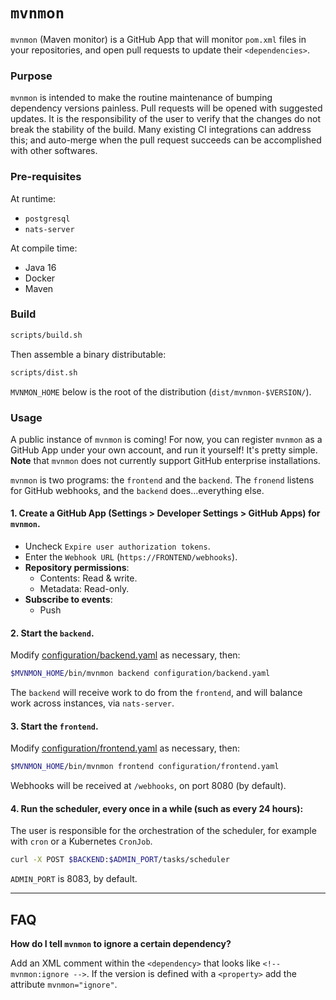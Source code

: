 # `mvnmon`

`mvnmon` (Maven monitor) is a GitHub App that will monitor `pom.xml` files in
your repositories, and open pull requests to update their `<dependencies>`.

### Purpose

`mvnmon` is intended to make the routine maintenance of bumping dependency
versions painless. Pull requests will be opened with suggested updates. It is
the responsibility of the user to verify that the changes do not break the
stability of the build. Many existing CI integrations can address this; and
auto-merge when the pull request succeeds can be accomplished with other
softwares.

### Pre-requisites

At runtime:

- `postgresql`
- `nats-server`

At compile time:

- Java 16
- Docker
- Maven

### Build

```sh
scripts/build.sh
```

Then assemble a binary distributable:

```sh
scripts/dist.sh
```

`MVNMON_HOME` below is the root of the distribution (`dist/mvnmon-$VERSION/`).

### Usage

A public instance of `mvnmon` is coming! For now, you can register `mvnmon` as a
GitHub App under your own account, and run it yourself! It's pretty simple.
**Note** that `mvnmon` does not currently support GitHub enterprise
installations.

`mvnmon` is two programs: the `frontend` and the `backend`. The `fronend`
listens for GitHub webhooks, and the `backend` does...everything else.

#### 1. Create a GitHub App (Settings > Developer Settings > GitHub Apps) for `mvnmon`.

- Uncheck `Expire user authorization tokens`.
- Enter the `Webhook URL` (`https://FRONTEND/webhooks`).
- **Repository permissions**:
  - Contents: Read & write.
  - Metadata: Read-only.
- **Subscribe to events**:
  - Push

#### 2. Start the `backend`.

Modify [configuration/backend.yaml](configuration/backend.yaml) as necessary,
then:

```sh
$MVNMON_HOME/bin/mvnmon backend configuration/backend.yaml
```

The `backend` will receive work to do from the `frontend`, and will balance work
across instances, via `nats-server`.

#### 3. Start the `frontend`.

Modify [configuration/frontend.yaml](configuration/frontend.yaml) as necessary,
then:

```sh
$MVNMON_HOME/bin/mvnmon frontend configuration/frontend.yaml
```

Webhooks will be received at `/webhooks`, on port 8080 (by default).

#### 4. Run the scheduler, every once in a while (such as every 24 hours):

The user is responsible for the orchestration of the scheduler, for example with
`cron` or a Kubernetes `CronJob`.

```sh
curl -X POST $BACKEND:$ADMIN_PORT/tasks/scheduler
```

`ADMIN_PORT` is 8083, by default.

---

## FAQ

**How do I tell `mvnmon` to ignore a certain dependency?**

Add an XML comment within the `<dependency>` that looks like
`<!-- mvnmon:ignore -->`. If the version is defined with a `<property>` add the
attribute `mvnmon="ignore"`.
